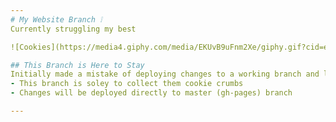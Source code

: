 ```yaml
---
# My Website Branch ❕
Currently struggling my best

![Cookies](https://media4.giphy.com/media/EKUvB9uFnm2Xe/giphy.gif?cid=ecf05e4737nsmav9tw56cvj4a0kmi1w8puetjs0r2pk3xri0&rid=giphy.gif&ct=g)

## This Branch is Here to Stay
Initially made a mistake of deploying changes to a working branch and lost source files
- This branch is soley to collect them cookie crumbs
- Changes will be deployed directly to master (gh-pages) branch

---
```

